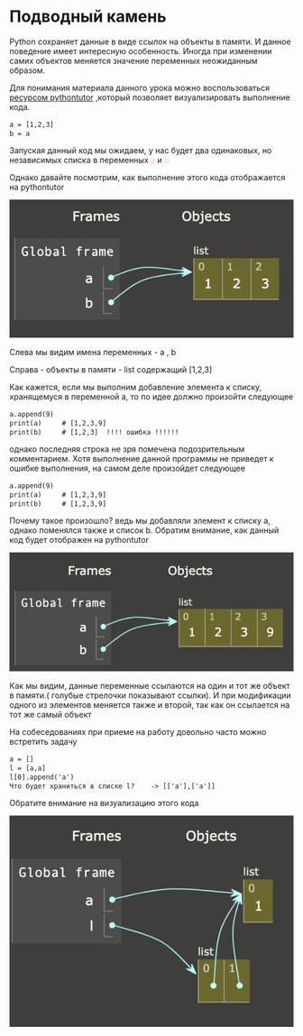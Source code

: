 [size]: 300
# Подводный камень

Python сохраняет данные в виде ссылок на объекты в памяти. И данное поведение имеет интересную особенность. Иногда
при изменении самих объектов меняется значение переменных неожиданным образом.


Для понимания материала данного урока можно воспользоваться [ресурсом pythontutor](https://pythontutor.com/python-debugger.html#mode=edit) ,который позволяет визуализировать выполнение кода.

    a = [1,2,3]
    b = a
Запуская данный код мы ожидаем, у нас будет два одинаковых, но независимых списка в переменных <font color ="pink">a</font> и <font color ="pink">b</font>

Однако давайте посмотрим, как выполнение этого кода отображается на pythontutor

<img src="/img/1.png" width = [size]>

Слева мы видим имена переменных - a , b

Справа - объекты в памяти - list содержащий [1,2,3]

Как кажется, если мы выполним добавление элемента к списку, хранящемуся в переменной a, то по идее должно произойти следующее

    a.append(9)
    print(a)     # [1,2,3,9]
    print(b)     # [1,2,3]  !!!! ошибка !!!!!!

однако последняя строка не зря помечена подозрительным комментарием. Хотя выполнение данной программы не приведет к ошибке выполнения, на самом деле произойдет следующее


    a.append(9)
    print(a)     # [1,2,3,9]
    print(b)     # [1,2,3,9]

Почему такое произошло? ведь мы добавляли элемент к списку a, однако поменялся также и список b. Обратим внимание, как данный код будет отображен на pythontutor

<img src="/img/2.png" width = "[size]">

Как мы видим, данные переменные ссылаются на один и тот же объект в памяти.( голубые стрелочки показывают ссылки). И при модификации одного из элементов меняется также и второй, так как он ссылается на тот же самый объект

На собеседованиях при приеме на работу довольно часто можно встретить задачу

    a = []
    l = [a,a]
    l[0].append('a')
    Что будет храниться в списке l?    -> [['a'],['a']]

Обратите внимание на визуализацию этого кода

<img src="/img/3.png" width = [size]>
